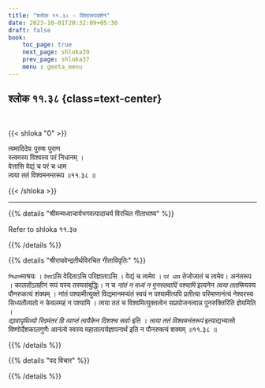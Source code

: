 ```yaml
---
title: "श्लोक ११.३८ - विश्वरूपदर्शन"
date: 2023-10-01T20:32:09+05:30
draft: false
book:
    toc_page: true
    next_page: shloka39
    prev_page: shloka37
    menu : geeta_menu
---
```




## श्लोक ११.३८ {class=text-center}

<br/>

{{< shloka  "0"  >}}

त्वमादिदेवः पुरुषः पुराण  
स्त्वमस्य विश्वस्य परं निधानम् ।    
वेत्तासि वेद्यं च परं च धाम  
त्वया ततं विश्वमनन्तरूप ॥११.३८ ॥

{{< /shloka >}}

---


{{% details "श्रीमन्मध्वाचार्यभगवत्पादाचर्य विरचित  गीताभाष्य" %}}

Refer to shloka ११.३७

{{% /details %}}



{{% details "श्रीराघवेन्द्रतीर्थविरचित गीताविवृतिः" %}}

`निधान`माश्रयः । `वेत्ता`ऽसि वेदिताऽसि 
परिज्ञाताऽसि । वेद्यं च त्वमेव ।
`परं धाम` तेजोजातं च त्वमेव। अनंतरूप । 
कालतोंऽतहीनं रूपं यस्य तस्यसंबुद्धिः। 
न च *नांतं न मध्यं न पुनस्तवादिं पश्यामि* इत्यनेन 
*त्वया ततमि*त्यस्य पौनरुकत्यं शंक्यम्‌ । 
नांतं पश्यामीत्युक्ते विद्यमानमप्यंतं
स्वयं न पश्यामीत्यपि प्रतीत्या परिमाणानंत्यं 
नेश्वरस्य सिध्यतौत्यतो न केवलमहं 
न पश्यामि । त्वया ततं च विश्वमित्युक्तत्वेन 
सप्रयोजनत्वान्न पुनरुक्तिरिति
ज्ञेयमिति ।  
*द्यावापृथिव्यो रिदमंतरं हि व्याप्तं त्वयैकेन दिशश्च सर्वाः* इति । 
*त्वया ततं विश्वमनंतरूपं* इत्याद्यभ्यासो 
विष्णोर्देशकालगुणैः आनंत्ये स्वस्य
महातात्पर्यज्ञापनार्थं इति न पौनरुक्त्यं शक्यम्‌ ॥११.३८ ॥

{{% /details %}}



{{% details "पद विचार" %}}


{{% /details %}}
